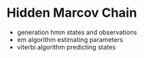 # Hidden Marcov Chain
 * generation hmm states and observations
 * em algorithm estimating parameters
 * viterbi algorithm predicting states
